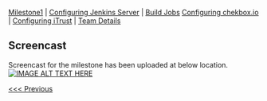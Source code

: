 [Milestone1](README.md) | [Configuring Jenkins Server](Jenkins.md) | [Build Jobs](JenkinsJobBuilder.md)
[Configuring chekbox.io](Checkbox.md) | [Configuring iTrust](ITrust.md) | [Team Details](Team.md)

Screencast
----------------------------------

Screencast for the milestone has been uploaded at below location.
[![IMAGE ALT TEXT HERE](https://img.youtube.com/vi/XXXXXXXXXXX/0.jpg)](https://www.youtube.com/watch?v=XXXXXXXXXX)

[<<< Previous](Team.md)